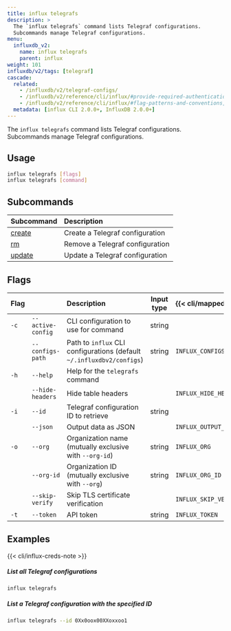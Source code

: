 ```yaml
---
title: influx telegrafs
description: >
  The `influx telegrafs` command lists Telegraf configurations.
  Subcommands manage Telegraf configurations.
menu:
  influxdb_v2:
    name: influx telegrafs
    parent: influx
weight: 101
influxdb/v2/tags: [telegraf]
cascade:
  related:
    - /influxdb/v2/telegraf-configs/
    - /influxdb/v2/reference/cli/influx/#provide-required-authentication-credentials, influx CLI—Provide required authentication credentials
    - /influxdb/v2/reference/cli/influx/#flag-patterns-and-conventions, influx CLI—Flag patterns and conventions
  metadata: [influx CLI 2.0.0+, InfluxDB 2.0.0+]
---
```


The `influx telegrafs` command lists Telegraf configurations.
Subcommands manage Telegraf configurations.

## Usage
```sh
influx telegrafs [flags]
influx telegrafs [command]
```

## Subcommands
| Subcommand                                                     | Description                     |
|:----------                                                     |:-----------                     |
| [create](/influxdb/v2/reference/cli/influx/telegrafs/create) | Create a Telegraf configuration |
| [rm](/influxdb/v2/reference/cli/influx/telegrafs/rm)         | Remove a Telegraf configuration |
| [update](/influxdb/v2/reference/cli/influx/telegrafs/update) | Update a Telegraf configuration |

## Flags
| Flag |                   | Description                                                           | Input type | {{< cli/mapped >}}    |
|:-----|:------------------|:----------------------------------------------------------------------|:----------:|:----------------------|
| `-c` | `--active-config` | CLI configuration to use for command                                  | string     |                       |
|      | `--configs-path`  | Path to `influx` CLI configurations (default `~/.influxdbv2/configs`) | string     | `INFLUX_CONFIGS_PATH` |
| `-h` | `--help`          | Help for the `telegrafs` command                                      |            |                       |
|      | `--hide-headers`  | Hide table headers                                                    |            | `INFLUX_HIDE_HEADERS` |
| `-i` | `--id`            | Telegraf configuration ID to retrieve                                 | string     |                       |
|      | `--json`          | Output data as JSON                                                   |            | `INFLUX_OUTPUT_JSON`  |
| `-o` | `--org`           | Organization name (mutually exclusive with `--org-id`)                | string     | `INFLUX_ORG`          |
|      | `--org-id`        | Organization ID (mutually exclusive with `--org`)                     | string     | `INFLUX_ORG_ID`       |
|      | `--skip-verify`   | Skip TLS certificate verification                                     |            | `INFLUX_SKIP_VERIFY`  |
| `-t` | `--token`         | API token                                                             | string     | `INFLUX_TOKEN`        |

## Examples

{{< cli/influx-creds-note >}}

##### List all Telegraf configurations
```sh
influx telegrafs
```

##### List a Telegraf configuration with the specified ID
```sh
influx telegrafs --id 0Xx0oox00XXoxxoo1
```
